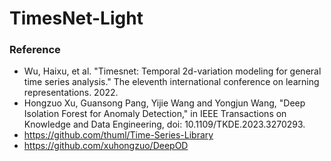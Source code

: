 # TimesNet-Light
### Reference
- Wu, Haixu, et al. "Timesnet: Temporal 2d-variation modeling for general time series analysis." The eleventh international conference on learning representations. 2022.
- Hongzuo Xu, Guansong Pang, Yijie Wang and Yongjun Wang, "Deep Isolation Forest for Anomaly Detection," in IEEE Transactions on Knowledge and Data Engineering, doi: 10.1109/TKDE.2023.3270293.
- https://github.com/thuml/Time-Series-Library
- https://github.com/xuhongzuo/DeepOD
